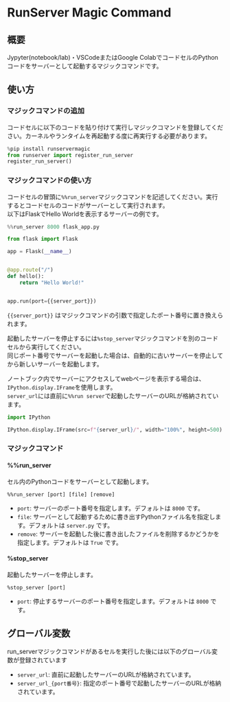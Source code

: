 # RunServer Magic Command

## 概要

Jypyter(notebook/lab)・VSCodeまたはGoogle ColabでコードセルのPythonコードをサーバーとして起動するマジックコマンドです。

## 使い方

### マジックコマンドの追加

コードセルに以下のコードを貼り付けて実行しマジックコマンドを登録してください。カーネルやランタイムを再起動する度に再実行する必要があります。

```python
%pip install runservermagic
from runserver import register_run_server
register_run_server()
```

### マジックコマンドの使い方

コードセルの冒頭に`%%run_server`マジックコマンドを記述してください。実行するとコードセルのコードがサーバーとして実行されます。  
以下はFlaskでHello Worldを表示するサーバーの例です。

```python
%%run_server 8000 flask_app.py

from flask import Flask

app = Flask(__name__)


@app.route("/")
def hello():
    return "Hello World!"


app.run(port={{server_port}})
```

`{{server_port}}` はマジックコマンドの引数で指定したポート番号に置き換えられます。

起動したサーバーを停止するには`%stop_server`マジックコマンドを別のコードセルから実行してください。  
同じポート番号でサーバーを起動した場合は、自動的に古いサーバーを停止してから新しいサーバーを起動します。

ノートブック内でサーバーにアクセスしてwebページを表示する場合は、`IPython.display.IFrame`を使用します。  
`server_url`には直前に`%%run server`で起動したサーバーのURLが格納されています。

```python
import IPython

IPython.display.IFrame(src=f"{server_url}/", width="100%", height=500)  # type: ignore
```

### マジックコマンド

#### %%run_server

セル内のPythonコードをサーバーとして起動します。

```jupyter
%%run_server [port] [file] [remove]
```

- `port`: サーバーのポート番号を指定します。デフォルトは `8000` です。
- `file`: サーバーとして起動するために書き出すPythonファイル名を指定します。デフォルトは `server.py` です。
- `remove`: サーバーを起動した後に書き出したファイルを削除するかどうかを指定します。デフォルトは `True` です。

#### %stop_server

起動したサーバーを停止します。

```jupyter
%stop_server [port]
```

- `port`: 停止するサーバーのポート番号を指定します。デフォルトは `8000` です。

## グローバル変数

run_serverマジックコマンドがあるセルを実行した後には以下のグローバル変数が登録されています

- `server_url`: 直前に起動したサーバーのURLが格納されています。
- `server_url_{port番号}`: 指定のポート番号で起動したサーバーのURLが格納されています。
